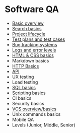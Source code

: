 # Software QA

- [Basic overview](overview)
- [Search basics](search)
- [Project lifecycle](project-lifecycle)
- [Test plans and test cases](test-case-plan)
- [Bug tracking systems](bugtrackers)
- [Logs and error levels](logs)
- [HTML & CSS basics](html)
- Markdown basics
- [HTTP Basics](http)
- [API](api)
- UX testing
- Load testing
- [SQL basics](sql)
- Scripting basics
- CI basics
- Security basics
- [VCS overview/basics](vcs)
- Unix commands basics
- Mobile QA
- Levels (Junior, Middle, Senior)


